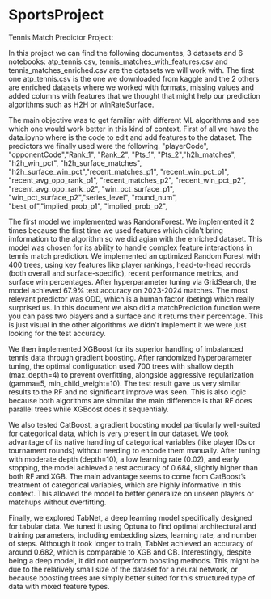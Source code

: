 # SportsProject

Tennis Match Predictor Project:

In this project we can find the following documentes, 3 datasets and 6 notebooks: atp_tennis.csv, tennis_matches_with_features.csv and tennis_matches_enriched.csv are the datasets we will work with. The first one atp_tennis.csv is the one we downloaded from kaggle and the 2 others are enriched datasets where we worked with formats, missing values and added columns with features that we thought that might help our prediction algorithms such as H2H or winRateSurface.

The main objective was to get familiar with different ML algorithms and see which one would work better in this kind of context. First of all we have the data.ipynb where is the code to edit and add features to the dataset. The predictors we finally used were the following.     "playerCode", "opponentCode","Rank_1", "Rank_2", "Pts_1", "Pts_2","h2h_matches", "h2h_win_pct", "h2h_surface_matches", "h2h_surface_win_pct","recent_matches_p1", "recent_win_pct_p1", "recent_avg_opp_rank_p1", "recent_matches_p2", "recent_win_pct_p2", "recent_avg_opp_rank_p2", "win_pct_surface_p1", "win_pct_surface_p2","series_level", "round_num", "best_of","implied_prob_p1", "implied_prob_p2",

The first model we implemented was RandomForest. We implemented it 2 times because the first time we used features which didn't bring imformation to the algorithm so we did agian with the enriched dataset. This model was chosen for its ability to handle complex feature interactions in tennis match prediction. We implemented an optimized Random Forest with 400 trees, using key features like player rankings, head-to-head records (both overall and surface-specific), recent performance metrics, and surface win percentages. After hyperparameter tuning via GridSearch, the model achieved 67.9% test accuracy on 2023-2024 matches. The most relevant predictor was ODD, which is a human factor (beting) which really surprised us. In this document we also did a matchPrediction function were you can pass two players and a surface and it returns their percentage. This is just visual in the other algorithms we didn't implement it we were just looking for the test accuracy.  

We then implemented XGBoost for its superior handling of imbalanced tennis data through gradient boosting. After randomized hyperparameter tuning, the optimal configuration used 700 trees with shallow depth (max_depth=4) to prevent overfitting, alongside aggressive regularization (gamma=5, min_child_weight=10). The test result gave us very similar results to the RF and no significant improve was seen. This is also logic because both algorithms are simmilar the main difference is that RF does parallel trees while XGBoost does it sequentialy.

We also tested CatBoost, a gradient boosting model particularly well-suited for categorical data, which is very present in our dataset. We took advantage of its native handling of categorical variables (like player IDs or tournament rounds) without needing to encode them manually. After tuning with moderate depth (depth=10), a low learning rate (0.02), and early stopping, the model achieved a test accuracy of 0.684, slightly higher than both RF and XGB. The main advantage seems to come from CatBoost’s treatment of categorical variables, which are highly informative in this context. This allowed the model to better generalize on unseen players or matchups without overfitting.

Finally, we explored TabNet, a deep learning model specifically designed for tabular data. We tuned it using Optuna to find optimal architectural and training parameters, including embedding sizes, learning rate, and number of steps. Although it took longer to train, TabNet achieved an accuracy of around 0.682, which is comparable to XGB and CB. Interestingly, despite being a deep model, it did not outperform boosting methods. This might be due to the relatively small size of the dataset for a neural network, or because boosting trees are simply better suited for this structured type of data with mixed feature types.

